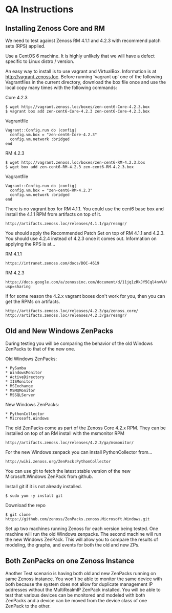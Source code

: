QA Instructions
===============

Installing Zenoss Core and RM
-----------------------------

We need to test against Zenoss RM 4.1.1 and 4.2.3 with recommend patch sets
(RPS) applied.

Use a CentOS 6 machine. It is highly unlikely that we will have a defect
specific to Linux distro / version.

An easy way to install is to use vagrant and VirtualBox. Information is at
http://vagrant.zenoss.loc. Before running 'vagrant up' one of the following 
Vagrantfiles in the current directory, download the box file once and use the
local copy many times with the following commands:

Core 4.2.3

    $ wget http://vagrant.zenoss.loc/boxes/zen-cent6-Core-4.2.3.box
    $ vagrant box add zen-cent6-Core-4.2.3 zen-cent6-Core-4.2.3.box

Vagrantfile

    Vagrant::Config.run do |config|
      config.vm.box = "zen-cent6-Core-4.2.3"
      config.vm.network :bridged
    end

RM 4.2.3

    $ wget http://vagrant.zenoss.loc/boxes/zen-cent6-RM-4.2.3.box
    $ wget box add zen-cent6-RM-4.2.3 zen-cent6-RM-4.2.3.box

Vagrantfile

    Vagrant::Config.run do |config|
      config.vm.box = "zen-cent6-RM-4.2.3"
      config.vm.network :bridged
    end

There is no vagrant box for RM 4.1.1. You could use the cent6 base box and
install the 4.1.1 RPM from artifacts on top of it.

    http://artifacts.zenoss.loc/releases/4.1.1/ga/resmgr/

You should apply the Recommended Patch Set on top of RM 4.1.1 and 4.2.3. You
should use 4.2.4 instead of 4.2.3 once it comes out. Information on applying
the RPS is at...

RM 4.1.1

    https://intranet.zenoss.com/docs/DOC-4619

RM 4.2.3

    https://docs.google.com/a/zenossinc.com/document/d/11jq1zRkJY5Cql4nvVAtzl3qtLHQqHaKo_KdgFRlmeoQ/edit?usp=sharing

If for some reason the 4.2.x vagrant boxes don't work for you, then you can get
the RPMs on artifacts.

    http://artifacts.zenoss.loc/releases/4.2.3/ga/zenoss_core/
    http://artifacts.zenoss.loc/releases/4.2.3/ga/resmgr/

Old and New Windows ZenPacks
----------------------------

During testing you will be comparing the behavior of the old Windows ZenPacks
to that of the new one.

Old Windows ZenPacks:

    * PySamba
    * WindowsMonitor
    * ActiveDirectory
    * IISMonitor
    * MSExchange
    * MSMQMonitor
    * MSSQLServer

New Windows ZenPacks:

    * PythonCollector
    * Microsoft.Windows

The old ZenPacks come as part of the Zenoss Core 4.2.x RPM. They can be
installed on top of an RM install with the msmonitor RPM

    http://artifacts.zenoss.loc/releases/4.2.3/ga/msmonitor/

For the new Windows zenpack you can install PythonCollector from...

    http://wiki.zenoss.org/ZenPack:PythonCollector

You can use git to fetch the latest stable version of the new Microsoft.Windows
ZenPack from github.

Install git if it is not already installed.

    $ sudo yum -y install git

Download the repo

    $ git clone https://github.com/zenoss/ZenPacks.zenoss.Microsoft.Windows.git

Set up two machines running Zenoss for each version being tested. One machine
will run the old Windows zenpacks. The second machine will run the new Windows
ZenPack. This will allow you to compare the results of modeling, the graphs,
and events for both the old and new ZPs.

Both ZenPacks on one Zenoss Instance
------------------------------------

Another Test scenario is having both old and new ZenPacks running on same
Zenoss instance. You won't be able to monitor the same device with both because
the system does not allow for duplicate management IP addresses without the
MultiRealmIP ZenPack installed. You will be able to test that various devices
can be monitored and modeled with both ZenPacks and a device can be moved from
the device class of one ZenPack to the other.

